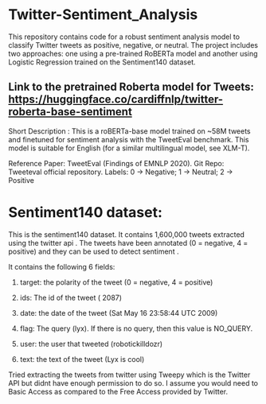 # Twitter-Sentiment_Analysis

This repository contains code for a robust sentiment analysis model to classify Twitter tweets as positive, negative, or neutral. The project includes two approaches: one using a pre-trained RoBERTa model and another using Logistic Regression trained on the Sentiment140 dataset.


## Link to the pretrained Roberta model for Tweets: https://huggingface.co/cardiffnlp/twitter-roberta-base-sentiment
Short Description : This is a roBERTa-base model trained on ~58M tweets and finetuned for sentiment analysis with the TweetEval benchmark. This model is suitable for English (for a similar multilingual model, see XLM-T).

Reference Paper: TweetEval (Findings of EMNLP 2020).
Git Repo: Tweeteval official repository.
Labels: 0 -> Negative; 1 -> Neutral; 2 -> Positive

# Sentiment140 dataset:

This is the sentiment140 dataset. It contains 1,600,000 tweets extracted using the twitter api . The tweets have been annotated (0 = negative, 4 = positive) and they can be used to detect sentiment .

It contains the following 6 fields:

1. target: the polarity of the tweet (0 = negative, 4 = positive)

2. ids: The id of the tweet ( 2087)

3. date: the date of the tweet (Sat May 16 23:58:44 UTC 2009)

4. flag: The query (lyx). If there is no query, then this value is NO_QUERY.

5. user: the user that tweeted (robotickilldozr)

6. text: the text of the tweet (Lyx is cool)

Tried extracting the tweets from twitter using Tweepy which is the Twitter API but didnt have enough permission to do so. I assume you would need to Basic Access as compared to the Free Access provided by Twitter.


